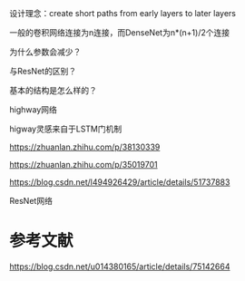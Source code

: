设计理念：create short paths from early layers to later layers

一般的卷积网络连接为n连接，而DenseNet为n*(n+1)/2个连接

为什么参数会减少？

与ResNet的区别？

基本的结构是怎么样的？


highway网络

higway灵感来自于LSTM门机制

https://zhuanlan.zhihu.com/p/38130339

https://zhuanlan.zhihu.com/p/35019701

https://blog.csdn.net/l494926429/article/details/51737883

ResNet网络

# 参考文献
https://blog.csdn.net/u014380165/article/details/75142664
